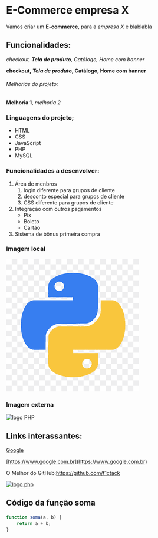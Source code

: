 # E-Commerce empresa X

Vamos criar um **E-commerce**, para a *empresa X* e blablabla

##  Funcionalidades:

*checkout, __Tela de produto__, Catálogo, Home com banner*

**checkout, _Tela de produto_, Catálogo, Home com banner**

###### Melhorias do projeto:

**Melhoria 1**, _melhoria 2_

### Linguagens do projeto;

* HTML
* CSS
* JavaScript
* PHP
* MySQL

### Funcionalidades a desenvolver:

1. Área de menbros
    1. login diferente para grupos de cliente
    2. desconto especial para grupos de cliente
    3. CSS diferente para grupos de cliente
2. Integração com outros pagamentos
    * Pix
    * Boleto
    * Cartão
3. Sistema de bônus primeira compra

### Imagem local

![Linguagem de programação pyton](img/png-transparent-python-logo-thumbnail.png)

### Imagem externa

![logo PHP](https://logospng.org/download/php/logo-php-1024.png)

## Links interassantes:

[Google](https://www.google.com.br/?hl=pt-BR)

[https://www.google.com.br](https://www.google.com.br)

O Melhor do GitHub:https://github.com/t1ctack

[![logo php](https://logospng.org/download/php/logo-php-1024.png)](https://github.com/t1ctack
)

## Código da função soma

```javascript
function soma(a, b) {
    return a + b;
}
```
